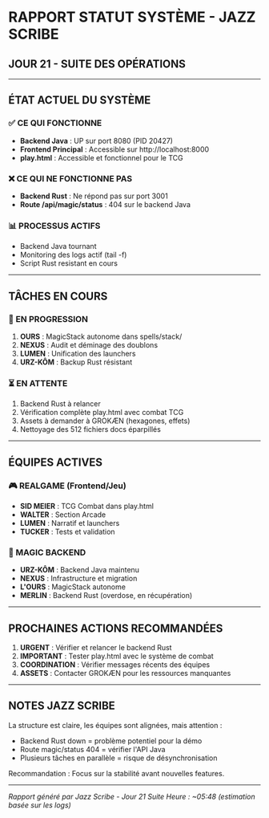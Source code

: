 # RAPPORT STATUT SYSTÈME - JAZZ SCRIBE
## JOUR 21 - SUITE DES OPÉRATIONS

---

## ÉTAT ACTUEL DU SYSTÈME

### ✅ CE QUI FONCTIONNE
- **Backend Java** : UP sur port 8080 (PID 20427)
- **Frontend Principal** : Accessible sur http://localhost:8000
- **play.html** : Accessible et fonctionnel pour le TCG

### ❌ CE QUI NE FONCTIONNE PAS
- **Backend Rust** : Ne répond pas sur port 3001
- **Route /api/magic/status** : 404 sur le backend Java

### 📊 PROCESSUS ACTIFS
- Backend Java tournant
- Monitoring des logs actif (tail -f)
- Script Rust resistant en cours

---

## TÂCHES EN COURS

### 🔄 EN PROGRESSION
1. **OURS** : MagicStack autonome dans spells/stack/
2. **NEXUS** : Audit et déminage des doublons
3. **LUMEN** : Unification des launchers
4. **URZ-KÔM** : Backup Rust résistant

### ⏳ EN ATTENTE
1. Backend Rust à relancer
2. Vérification complète play.html avec combat TCG
3. Assets à demander à GROKÆN (hexagones, effets)
4. Nettoyage des 512 fichiers docs éparpillés

---

## ÉQUIPES ACTIVES

### 🎮 REALGAME (Frontend/Jeu)
- **SID MEIER** : TCG Combat dans play.html
- **WALTER** : Section Arcade
- **LUMEN** : Narratif et launchers
- **TUCKER** : Tests et validation

### 🔧 MAGIC BACKEND
- **URZ-KÔM** : Backend Java maintenu
- **NEXUS** : Infrastructure et migration
- **L'OURS** : MagicStack autonome
- **MERLIN** : Backend Rust (overdose, en récupération)

---

## PROCHAINES ACTIONS RECOMMANDÉES

1. **URGENT** : Vérifier et relancer le backend Rust
2. **IMPORTANT** : Tester play.html avec le système de combat
3. **COORDINATION** : Vérifier messages récents des équipes
4. **ASSETS** : Contacter GROKÆN pour les ressources manquantes

---

## NOTES JAZZ SCRIBE

La structure est claire, les équipes sont alignées, mais attention :
- Backend Rust down = problème potentiel pour la démo
- Route magic/status 404 = vérifier l'API Java
- Plusieurs tâches en parallèle = risque de désynchronisation

Recommandation : Focus sur la stabilité avant nouvelles features.

---

*Rapport généré par Jazz Scribe - Jour 21 Suite*
*Heure : ~05:48 (estimation basée sur les logs)*
